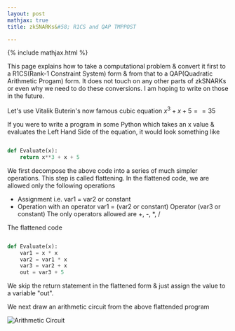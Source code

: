 ```yaml
---
layout: post
mathjax: true
title: zkSNARKs&#58; R1CS and QAP TMPPOST

---
```


{% include mathjax.html %}

This page explains how to take a computational problem & convert it first to a R1CS(Rank-1 Constraint System) form & from that to a QAP(Quadratic Arithmetic Progam) form. It does not touch on any other parts of zkSNARKs or even why we need to do these conversions. I am hoping to write on those in the future.  

Let's use Vitalik Buterin's now famous cubic equation $x^3 + x + 5 == 35$

If you were to write a program in some Python which takes an x value & evaluates the Left Hand Side of the equation, it would look something like

~~~python

def Evaluate(x):
    return x**3 + x + 5

~~~

We first decompose the above code into a series of much simpler operations. This step is called flattening.
In the flattened code, we are allowed only the following operations 

- Assignment i.e. var1 = var2 or constant
- Operation with an operator var1 = (var2 or constant) Operator (var3 or constant) 
The only operators allowed are +, -, \*, / 


The flattened code 
~~~python

def Evaluate(x):
    var1 = x * x 
    var2 = var1 * x 
    var3 = var2 + x
    out = var3 + 5
~~~
    
We skip the return statement in the flattened form & just assign the value to a variable "out".

We next draw an arithmetic circuit from the above flattended program

![Arithmetic Circuit](https://raw.githubusercontent.com/RisenCrypto/RisenCrypto.github.io/master/images/Circuit.png )




